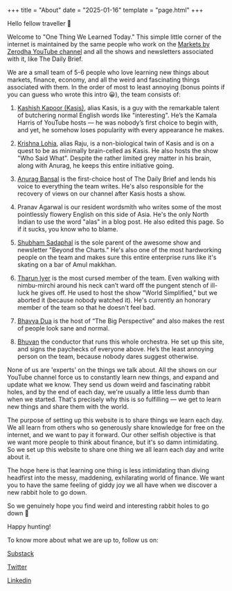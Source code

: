 +++
title = "About"
date = "2025-01-16"
template = "page.html"
+++

Hello fellow traveller 👋 

Welcome to "One Thing We Learned Today." This simple little corner of the internet is maintained by the same people who work on the [Markets by Zerodha YouTube channel](https://www.youtube.com/@marketsbyzerodha/videos) and all the shows and newsletters associated with it, like The Daily Brief.

We are a small team of 5-6 people who love learning new things about markets, finance, economy, and all the weird and fascinating things associated with them. In the order of most to least annoying (bonus points if you can guess who wrote this intro 😀), the team consists of:

1. [Kashish Kapoor (Kasis)](https://www.linkedin.com/in/kashishkap00r/), alias Kasis, is a guy with the remarkable talent of butchering normal English words like "interesting". He’s the Kamala Harris of YouTube hosts — he was nobody’s first choice to begin with, and yet, he somehow loses popularity with every appearance he makes.

2. [Krishna Lohia](https://www.linkedin.com/in/krishnalohiaaa/), alias Raju, is a non-biological twin of Kasis and is on a quest to be as minimally brain-celled as Kasis. He also hosts the show "Who Said What". Despite the rather limited grey matter in his brain, along with Anurag, he keeps this entire initiative going.

3. [Anurag Bansal](https://www.linkedin.com/in/anurag28bansal/) is the first-choice host of The Daily Brief and lends his voice to everything the team writes. He's also responsible for the recovery of views on our channel after Kasis hosts a show.

4. Pranav Agarwal is our resident wordsmith who writes some of the most pointlessly flowery English on this side of Asia. He's the only North Indian to use the word "alas" in a blog post. He also edited this page. So if it sucks, you know who to blame.

5. [Shubham Sadaphal](https://www.linkedin.com/in/shubham-sadaphal-082617212/) is the sole parent of the awesome show and newsletter "Beyond the Charts." He's also one of the most hardworking people on the team and makes sure this entire enterprise runs like it's skating on a bar of Amul makkhan.

6. [Tharun Iyer](https://www.linkedin.com/in/tharun-iyer-70b804220) is the most cursed member of the team. Even walking with nimbu-mirchi around his neck can’t ward off the pungent stench of ill-luck he gives off. He used to host the show "World Simplified," but we aborted it (because nobody watched it). He's currently an honorary member of the team so that he doesn't feel bad.

7. [Bhavya Dua](https://in.linkedin.com/in/bhavya-dua) is the host of “The Big Perspective” and also makes the rest of people look sane and normal.

8. [Bhuvan](https://www.linkedin.com/in/bebhuvan/) the conductor that runs this whole orchestra. He set up this site, and signs the paychecks of everyone above. He’s the least annoying person on the team, because nobody dares suggest otherwise. 

None of us are 'experts' on the things we talk about. All the shows on our YouTube channel force us to constantly learn new things, and expand and update what we know. They send us down weird and fascinating rabbit holes, and by the end of each day, we're usually a little less dumb than when we started. That's precisely why this is so fulfilling — we get to learn new things and share them with the world.

The purpose of setting up this website is to share things we learn each day. We all learn from others who so generously share knowledge for free on the internet, and we want to pay it forward. Our other selfish objective is that we want more people to think about finance, but it's so damn intimidating. So we set up this website to share one thing we all learn each day and write about it.

The hope here is that learning one thing is less intimidating than diving headfirst into the messy, maddening, exhilarating world of finance. We want you to have the same feeling of giddy joy we all have when we discover a new rabbit hole to go down.

So we genuinely hope you find weird and interesting rabbit holes to go down 🐇 

Happy hunting!

To know more about what we are up to, follow us on:


[Substack](https://thedailybrief.zerodha.com)


[Twitter](https://x.com/zerodhamarkets) 


[Linkedin](https://www.linkedin.com/showcase/markets-by-zerodha/)

